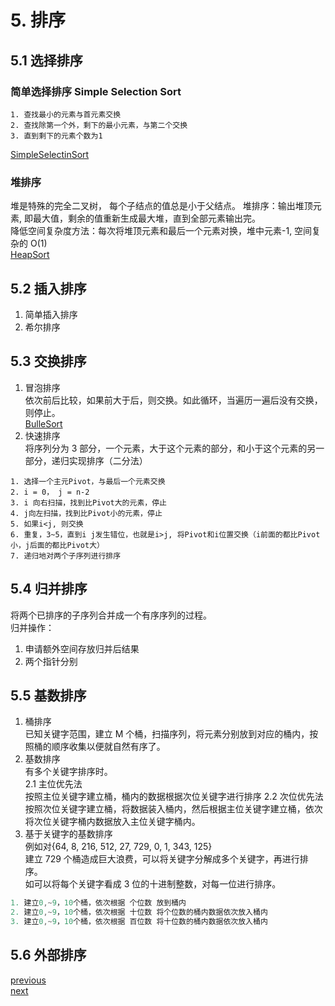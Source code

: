 # 5. 排序

## 5.1 选择排序

### 简单选择排序 Simple Selection Sort

```
1. 查找最小的元素与首元素交换
2. 查找除第一个外，剩下的最小元素，与第二个交换
3. 直到剩下的元素个数为1
```

[SimpleSelectinSort](./src/Sort/SimpleSelectSort.py)

### 堆排序

堆是特殊的完全二叉树， 每个子结点的值总是小于父结点。
堆排序：输出堆顶元素, 即最大值，剩余的值重新生成最大堆，直到全部元素输出完。  
降低空间复杂度方法：每次将堆顶元素和最后一个元素对换，堆中元素-1, 空间复杂的 O(1)  
[HeapSort](./src/Sort/HeapSort.py)

###

## 5.2 插入排序

1. 简单插入排序
2. 希尔排序

## 5.3 交换排序

1. 冒泡排序  
   依次前后比较，如果前大于后，则交换。如此循环，当遍历一遍后没有交换，则停止。  
   [BulleSort](./src/Sort/BubbleSort.py)
2. 快速排序  
   将序列分为 3 部分，一个元素，大于这个元素的部分，和小于这个元素的另一部分，递归实现排序（二分法）

```
1. 选择一个主元Pivot，与最后一个元素交换
2. i = 0， j = n-2
3. i 向右扫描，找到比Pivot大的元素，停止
4. j向左扫描，找到比Pivot小的元素，停止
5. 如果i<j, 则交换
6. 重复，3~5，直到i j发生错位，也就是i>j, 将Pivot和i位置交换（i前面的都比Pivot小，j后面的都比Pivot大）
7. 递归地对两个子序列进行排序
```

## 5.4 归并排序

将两个已排序的子序列合并成一个有序序列的过程。  
归并操作：

1. 申请额外空间存放归并后结果
2. 两个指针分别

## 5.5 基数排序

1. 桶排序  
   已知关键字范围，建立 M 个桶，扫描序列，将元素分别放到对应的桶内，按照桶的顺序收集以便就自然有序了。
2. 基数排序  
   有多个关键字排序时。  
   2.1 主位优先法  
    按照主位关键字建立桶，桶内的数据根据次位关键字进行排序
   2.2 次位优先法
   按照次位关键字建立桶，将数据装入桶内，然后根据主位关键字建立桶，依次将次位关键字桶内数据放入主位关键字桶内。
3. 基于关键字的基数排序  
   例如对{64, 8, 216, 512, 27, 729, 0, 1, 343, 125}  
   建立 729 个桶造成巨大浪费，可以将关键字分解成多个关键字，再进行排序。  
   如可以将每个关键字看成 3 位的十进制整数，对每一位进行排序。

```c
1. 建立0,~9，10个桶，依次根据 个位数 放到桶内
2. 建立0,~9，10个桶，依次根据 十位数 将个位数的桶内数据依次放入桶内
3. 建立0,~9，10个桶，依次根据 百位数 将十位数的桶内数据依次放入桶内
```

## 5.6 外部排序

[previous](4.Graph.md)  
[next](6.Hashing.md)
